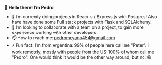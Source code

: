 
👋 **Hello there! I'm Pedro.**
- 🌱 I’m currently doing projects in React.js / Express.js with Postgres! Also have have done some Full stack projects with Flask and SQLAlchemy.
- 💞️ I’m looking to collaborate with a team on a project, to gain more experience working with other developers.
- 📫 How to reach me: pedromoyano454@gmail.com
- ⚡ Fun fact: I'm from Argentina: 99% of people here call me "Peter". I work remotely, mostly with people from the US: 100% of whom call me "Pedro". One would think it would be the other way around, but no. 😆

